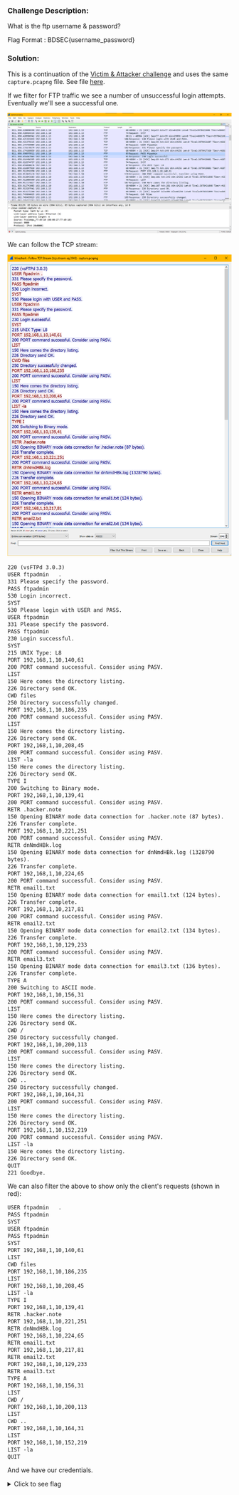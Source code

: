 ### Challenge Description:

What is the ftp username & password?

Flag Format : BDSEC{username_password}

### Solution:

This is a continuation of the [Victim & Attacker challenge](victim_attacker.md) and uses the same `capture.pcapng` file. See file [here](attachments). 

If we filter for FTP traffic we see a number of unsuccessful login attempts. Eventually we'll see a successful one.

![](img/wireshark-ftp-creads.png)

We can follow the TCP stream:

![](img/wireshark-ftp-creads-follow-stream.png)

```
220 (vsFTPd 3.0.3)
USER ftpadmin	.
331 Please specify the password.
PASS ftpadmin
530 Login incorrect.
SYST
530 Please login with USER and PASS.
USER ftpadmin
331 Please specify the password.
PASS ftpadmin
230 Login successful.
SYST
215 UNIX Type: L8
PORT 192,168,1,10,140,61
200 PORT command successful. Consider using PASV.
LIST
150 Here comes the directory listing.
226 Directory send OK.
CWD files
250 Directory successfully changed.
PORT 192,168,1,10,186,235
200 PORT command successful. Consider using PASV.
LIST
150 Here comes the directory listing.
226 Directory send OK.
PORT 192,168,1,10,208,45
200 PORT command successful. Consider using PASV.
LIST -la
150 Here comes the directory listing.
226 Directory send OK.
TYPE I
200 Switching to Binary mode.
PORT 192,168,1,10,139,41
200 PORT command successful. Consider using PASV.
RETR .hacker.note
150 Opening BINARY mode data connection for .hacker.note (87 bytes).
226 Transfer complete.
PORT 192,168,1,10,221,251
200 PORT command successful. Consider using PASV.
RETR dnNmdHBk.log
150 Opening BINARY mode data connection for dnNmdHBk.log (1328790 bytes).
226 Transfer complete.
PORT 192,168,1,10,224,65
200 PORT command successful. Consider using PASV.
RETR email1.txt
150 Opening BINARY mode data connection for email1.txt (124 bytes).
226 Transfer complete.
PORT 192,168,1,10,217,81
200 PORT command successful. Consider using PASV.
RETR email2.txt
150 Opening BINARY mode data connection for email2.txt (134 bytes).
226 Transfer complete.
PORT 192,168,1,10,129,233
200 PORT command successful. Consider using PASV.
RETR email3.txt
150 Opening BINARY mode data connection for email3.txt (136 bytes).
226 Transfer complete.
TYPE A
200 Switching to ASCII mode.
PORT 192,168,1,10,156,31
200 PORT command successful. Consider using PASV.
LIST
150 Here comes the directory listing.
226 Directory send OK.
CWD /
250 Directory successfully changed.
PORT 192,168,1,10,200,113
200 PORT command successful. Consider using PASV.
LIST
150 Here comes the directory listing.
226 Directory send OK.
CWD ..
250 Directory successfully changed.
PORT 192,168,1,10,164,31
200 PORT command successful. Consider using PASV.
LIST
150 Here comes the directory listing.
226 Directory send OK.
PORT 192,168,1,10,152,219
200 PORT command successful. Consider using PASV.
LIST -la
150 Here comes the directory listing.
226 Directory send OK.
QUIT
221 Goodbye.
```

We can also filter the above to show only the client's requests (shown in red):

```
USER ftpadmin	.
PASS ftpadmin
SYST
USER ftpadmin
PASS ftpadmin
SYST
PORT 192,168,1,10,140,61
LIST
CWD files
PORT 192,168,1,10,186,235
LIST
PORT 192,168,1,10,208,45
LIST -la
TYPE I
PORT 192,168,1,10,139,41
RETR .hacker.note
PORT 192,168,1,10,221,251
RETR dnNmdHBk.log
PORT 192,168,1,10,224,65
RETR email1.txt
PORT 192,168,1,10,217,81
RETR email2.txt
PORT 192,168,1,10,129,233
RETR email3.txt
TYPE A
PORT 192,168,1,10,156,31
LIST
CWD /
PORT 192,168,1,10,200,113
LIST
CWD ..
PORT 192,168,1,10,164,31
LIST
PORT 192,168,1,10,152,219
LIST -la
QUIT
```

And we have our credentials. 

<details>
  <summary>Click to see flag</summary> 
  
    BDSEC{ftpadmin_ftpadmin}

</details>